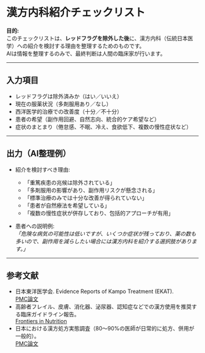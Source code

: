 # 漢方内科紹介チェックリスト

**目的:**  
このチェックリストは、**レッドフラグを除外した後**に、漢方内科（伝統日本医学）への紹介を検討する理由を整理するためのものです。  
AIは情報を整理するのみで、最終判断は人間の臨床家が行います。  

---

## 入力項目
- レッドフラグは除外済みか（はい／いいえ）  
- 現在の服薬状況（多剤服用あり／なし）  
- 西洋医学的治療での改善度（十分／不十分）  
- 患者の希望（副作用回避、自然志向、統合的ケア希望など）  
- 症状のまとまり（倦怠感、不眠、冷え、食欲低下、複数の慢性症状など）  

---

## 出力（AI整理例）
- 紹介を検討すべき理由:
  - 「重篤疾患の兆候は除外されている」  
  - 「多剤服用の影響があり、副作用リスクが懸念される」  
  - 「標準治療のみでは十分な改善が得られていない」  
  - 「患者が自然療法を希望している」  
  - 「複数の慢性症状が併存しており、包括的アプローチが有用」  

- 患者への説明例:  
  *「危険な病気の可能性は低いですが、いくつか症状が残っており、薬の数も多いので、副作用を減らしたい場合には漢方内科を紹介する選択肢があります。」*  

---

## 参考文献
- 日本東洋医学会. Evidence Reports of Kampo Treatment (EKAT).  
  [PMC論文](https://pmc.ncbi.nlm.nih.gov/articles/PMC8181179/)  
- 高齢者フレイル、皮膚、消化器、泌尿器、認知症などでの漢方使用を推奨する臨床ガイドライン報告。  
  [Frontiers in Nutrition](https://www.frontiersin.org/journals/nutrition/articles/10.3389/fnut.2018.00066/full)  
- 日本における漢方処方実態調査（80〜90%の医師が日常的に処方、併用が一般的）。  
  [PMC論文](https://pmc.ncbi.nlm.nih.gov/articles/PMC3914391/)  
